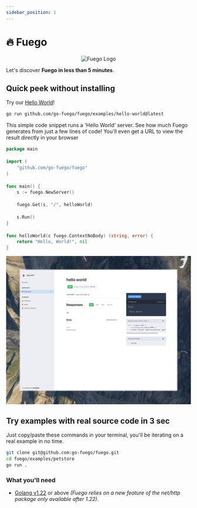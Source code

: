 ```yaml
---
sidebar_position: 1
---
```


# 🔥 Fuego

<p align="center">
  <img src="/img/logo.svg" height="200" alt="Fuego Logo" />
</p>

Let's discover **Fuego in less than 5 minutes**.

## Quick peek without installing

Try our [Hello World](./tutorials/01-hello-world.md)!

```bash
go run github.com/go-fuego/fuego/examples/hello-world@latest
```

This simple code snippet runs a 'Hello World' server.
See how much Fuego generates from just a few lines of code!
You'll even get a URL to view the result directly in your browser

```go showLineNumbers
package main

import (
	"github.com/go-fuego/fuego"
)

func main() {
	s := fuego.NewServer()

	fuego.Get(s, "/", helloWorld)

	s.Run()
}

func helloWorld(c fuego.ContextNoBody) (string, error) {
	return "Hello, World!", nil
}
```

![Swagger UI](../static/img/hello-world-openapi.jpeg)

## Try examples with real source code in 3 sec

Just copy/paste these commands in your terminal,
you'll be iterating on a real example in no time.

```bash
git clone git@github.com:go-fuego/fuego.git
cd fuego/examples/petstore
go run .
```

### What you'll need

- [Golang v1.22](https://golang.org/doc/go1.22) or above
  _(Fuego relies on a new feature of the net/http package only available after 1.22)_.

